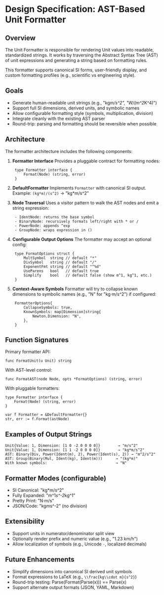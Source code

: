 Design Specification: AST-Based Unit Formatter
==============================================

Overview
--------
The Unit Formatter is responsible for rendering Unit values into readable,
standardized strings. It works by traversing the Abstract Syntax Tree (AST)
of unit expressions and generating a string based on formatting rules.

This formatter supports canonical SI forms, user-friendly display, and
custom formatting profiles (e.g., scientific vs engineering style).

Goals
-----
- Generate human-readable unit strings (e.g., "kg*m/s^2", "W/(m^2*K^4)")
- Support full SI dimensions, derived units, and symbolic names
- Allow configurable formatting style (symbols, multiplication, division)
- Integrate cleanly with the existing AST parser
- Round-trip: parsing and formatting should be reversible when possible

Architecture
------------
The formatter architecture includes the following components:

1. **Formatter Interface**
    Provides a pluggable contract for formatting nodes:

        type Formatter interface {
            Format(Node) (string, error)
        }

2. **DefaultFormatter**
    Implements `Formatter` with canonical SI output.
    Example: `(kg*m)/(s^2)` → "kg*m/s^2"

3. **Node Traversal**
    Uses a visitor pattern to walk the AST nodes and emit a string expression:

        - IdentNode: returns the base symbol
        - BinaryNode: recursively formats left/right with * or /
        - PowerNode: appends ^exp
        - GroupNode: wraps expression in ()

4. **Configurable Output Options**
    The formatter may accept an optional config:

        type FormatOptions struct {
            MultSymbol  string // default "*"
            DivSymbol   string // default "/"
            ExponentFmt string // default "^%d"
            UseParens   bool   // default true
            Simplify    bool   // default false (show m^1, kg^1, etc.)
        }

5. **Context-Aware Symbols**
    Formatter will try to collapse known dimensions to symbolic names (e.g., "N" for "kg·m/s^2") if configured:

        FormatterOptions{
            CollapseSymbols: true,
            KnownSymbols: map[Dimension]string{
                Newton.Dimension: "N",
            },
        }

Function Signatures
-------------------
Primary formatter API:

    func FormatUnit(u Unit) string

With AST-level control:

    func FormatAST(node Node, opts *FormatOptions) (string, error)

With pluggable formatters:

    type Formatter interface {
        Format(Node) (string, error)
    }

    var f Formatter = &DefaultFormatter{}
    str, err := f.Format(astNode)

Examples of Output Strings
--------------------------
    Unit{Value: 1, Dimension: [1 0 -2 0 0 0 0]}        → "m/s^2"
    Unit{Value: 1, Dimension: [1 1 -2 0 0 0 0]}        → "kg*m/s^2"
    AST: Binary(Div, Power(Ident(m), 2), Power(Ident(s), 2)) → "m^2/s^2"
    AST: Group(Binary(Mul, Ident(kg), Ident(m)))      → "(kg*m)"
    With known symbols:                               → "N"

Formatter Modes (configurable)
------------------------------
- SI Canonical: "kg*m/s^2"
- Fully Expanded: "m^1*s^-2*kg^1"
- Pretty Print: "N·m/s"
- JSON/Code:  "kg*m*s^-2" (no division)

Extensibility
-------------
- Support units in numerator/denominator split view
- Optionally render prefix and numeric value (e.g., "1.23 km/h")
- Allow localization of symbols (e.g., Unicode `·`, localized decimals)

Future Enhancements
-------------------
- Simplify dimensions into canonical SI derived unit symbols
- Format expressions to LaTeX (e.g., `\\frac{kg\\cdot m}{s^2}`)
- Round-trip testing: Parse(Format(Parse(x))) == Parse(x)
- Support alternate output formats (JSON, YAML, Markdown)